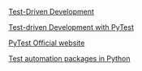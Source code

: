 [Test-Driven Development](https://testdriven.io/blog/modern-tdd/)


[Test-driven Development with PyTest](https://stackabuse.com/test-driven-development-with-pytest/)


[PyTest Official website](https://docs.pytest.org/en/7.1.x/)


[Test automation packages in Python](https://www.geeksforgeeks.org/best-python-modules-for-automation/)